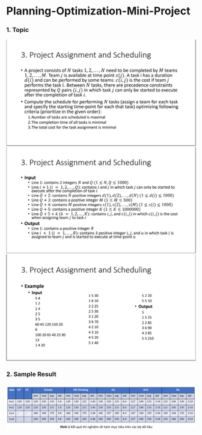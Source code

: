# Planning-Optimization-Mini-Project

### 1. Topic
![alt text](assets/topic_image_1.png)
![alt text](assets/topic_image_2.png)
![alt text](assets/topic_image_3.png) 

### 2. Sample Result
![alt text](assets/sample_result.png) 